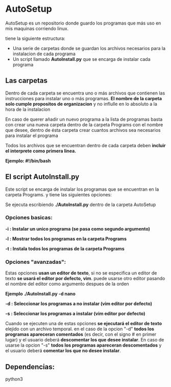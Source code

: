 # AutoSetup

AutoSetup es un repositorio donde guardo los programas que más uso en mis maquinas corriendo linux.

tiene la siguiente estructura:
* Una serie de carpetas donde se guardan los archivos necesarios para la instalacion de cada programa
* Un script llamado **AutoInstall.py** que se encarga de instalar cada programa

## Las carpetas

Dentro de cada carpeta se encuentra uno o más archivos que contienen las instrucciones para instalar uno o más programas. **El nombre de la carpeta solo cumple propositos de organizacion** y no influlle en lo absoluto a la hora de la instalacion

En caso de querer añadir un nuevo programa a la lista de programas basta con crear una nueva carpeta dentro de la carpeta Programs con el nombre que desee, dentro de ésta carpeta crear cuantos archivos sea necesarios para instalar el programa 

Todos los archivos que se encuentran dentro de cada carpeta deben **incluir el interprete como primera linea.**


**Ejemplo: #!/bin/bash**

## El script AutoInstall.py

Este script se encarga de instalar los programas que se encuentran en la carpeta Programs.
y tiene las siguientes opciones:

Se ejecuta escribiendo **./AutoInstall.py** dentro de la carpeta AutoSetup

### Opciones basicas:
 **-i : Instalar un unico programa (se pasa como segundo argumento)**

 **-l : Mostrar todos los programas en la carpeta Programs**

 **-t : Instala todos los programas de la carpeta Programs**

### Opciones "avanzadas":

Estas opciones **usan un editor de texto**, si no se especifica un editor de texto **se usará el editor por defecto, vim**. puede usarse otro editor pasando el nombre del editor como argumento despues de la orden

**Ejemplo ./AutoInstall.py -d nano**  


**-d : Seleccionar los programas a no instalar (vim editor por defecto)**

**-s : Seleccionar los programas a instalar (vim editor por defecto)**

Cuando se ejecuten una de estas opciones **se ejecutará el editor de texto** elejido con un archivo temporal. en el caso de la opcion "-d" **todos los programas apareceran comentados** (es decir, con el signo # en primer lugar) y el usuario deberá **descomentar los que desee instalar**. En caso de usarse la opcion "-s" **todos los programas apareceran descomentados** y el usuario deberá **comentar los que no desee instalar**.
 
## Dependencias:

python3

